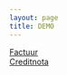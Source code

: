 ```yaml
---
layout: page
title: DEMO
---
```


<a href="/factuur.html">Factuur</a><br />
<a href="/creditnota.html">Creditnota</a><br />
